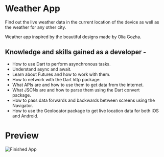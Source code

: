 # Weather App

Find out the live weather data in the current location of the device as well as the weather for any other city.

Weather app inspired by the beautiful designs made by Olia Gozha.

## Knowledge and skills gained as a developer -

- How to use Dart to perform asynchronous tasks.
- Understand async and await.
- Learn about Futures and how to work with them.
- How to network with the Dart http package.
- What APIs are and how to use them to get data from the internet.
- What JSONs are and how to parse them using the Dart convert package.
- How to pass data forwards and backwards between screens using the Navigator.
- How to use the Geolocator package to get live location data for both iOS and Android.

# Preview

![Finished App](https://github.com/pawarhrishi21/Weather-app-flutter-hp21/blob/master/Weather-App-Demo.gif)

